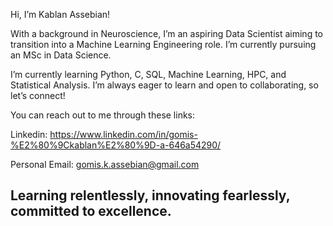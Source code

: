 Hi, I’m Kablan Assebian!

With a background in Neuroscience, I’m an aspiring Data Scientist aiming to transition into a Machine Learning Engineering role. I’m currently pursuing an MSc in Data Science.

I’m currently learning Python, C, SQL, Machine Learning, HPC, and Statistical Analysis. I’m always eager to learn and open to collaborating, so let’s connect!

You can reach out to me through these links: 

Linkedin: https://www.linkedin.com/in/gomis-%E2%80%9Ckablan%E2%80%9D-a-646a54290/

Personal Email: gomis.k.assebian@gmail.com

## Learning relentlessly, innovating fearlessly, committed to excellence.
